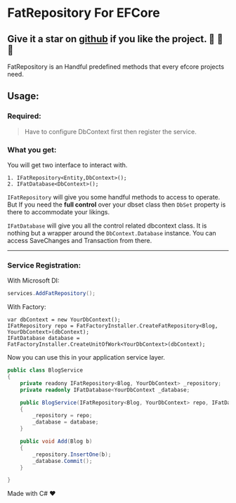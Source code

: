 ﻿# FatRepository For EFCore
## Give it a star on [github](https://github.com/purkayasta/FatRepository) if you like the project. 👏 🌠 🌟

FatRepository is an Handful predefined methods that every efcore projects need.

## Usage:
### Required:
> Have to configure DbContext first then register the service.

### What you get:
You will get two interface to interact with.
```
1. IFatRepository<Entity,DbContext>();
2. IFatDatabase<DbContext>();
```

```IFatRepository``` will give you some handful methods to access to operate. But If you need the <b>full control</b> over your dbset class then ```DbSet``` property is there to accommodate your likings.

```IFatDatabase``` will give you all the control related dbcontext class. It is nothing but a wrapper around the ```DbContext.Database``` instance. You can access SaveChanges and Transaction from there.

-------------------------------------------------------------------------
### Service Registration:

With Microsoft DI:
```c#
services.AddFatRepository();
```

With Factory:
```
var dbContext = new YourDbContext();
IFatRepository repo = FatFactoryInstaller.CreateFatRepository<Blog, YourDbContext>(dbContext);
IFatDatabase database = FatFactoryInstaller.CreateUnitOfWork<YourDbContext>(dbContext);
```

Now you can use this in your application service layer.


```c#
public class BlogService 
{
	private readony IFatRepository<Blog, YourDbContext> _repository;
	private readonly IFatDatabase<YourDbContext _database;

	public BlogService(IFatRepository<Blog, YourDbContext> repo, IFatDatabase<YourDbContext> database) 
	{
		_repository = repo;
		_database = database;
	}

	public void Add(Blog b) 
	{
		_repository.InsertOne(b);
		_database.Commit();
	}

}
```


Made with C# ❤